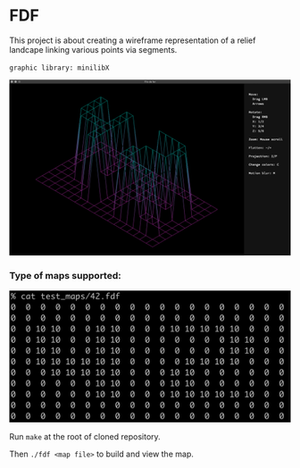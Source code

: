 # FDF
This project is about creating a wireframe representation of a relief landcape linking various points via segments. 

``graphic library: minilibX``

![View](https://github.com/phGAV/FDF/raw/master/img/fdf.png)


### Type of maps supported:
![Map](https://github.com/phGAV/FDF/raw/master/img/map.png)

Run ``make`` at the root of cloned repository.

Then  ``./fdf <map file>`` to build and view the map.

